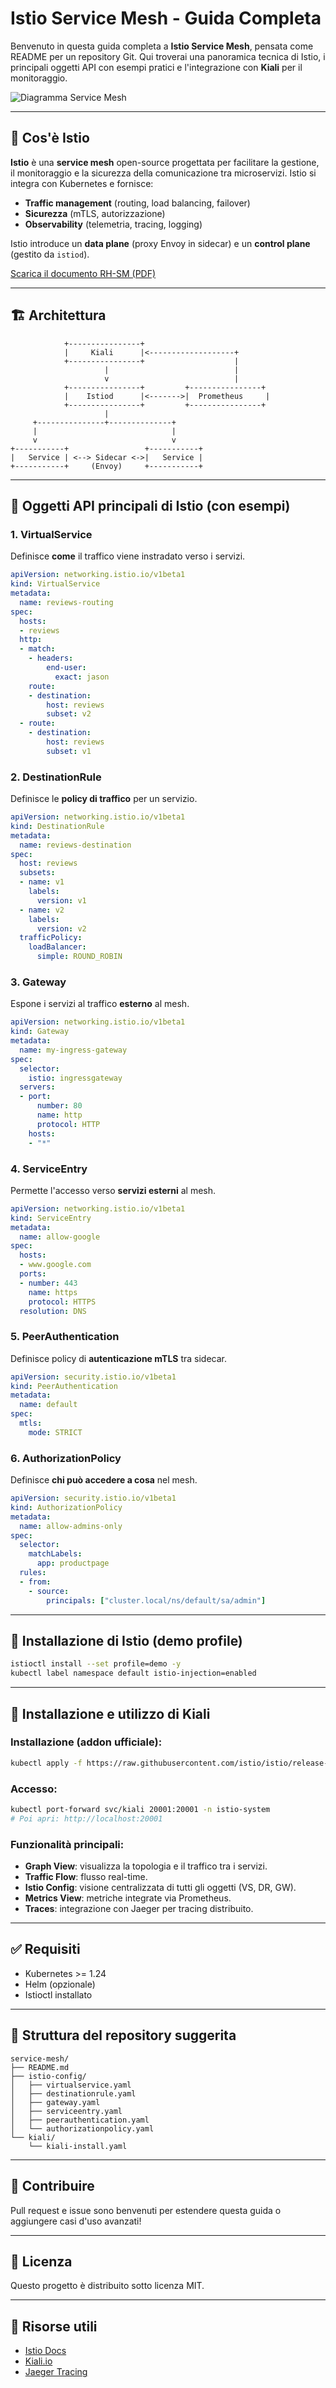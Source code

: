 # Istio Service Mesh - Guida Completa

Benvenuto in questa guida completa a **Istio Service Mesh**, pensata come README per un repository Git. Qui troverai una panoramica tecnica di Istio, i principali oggetti API con esempi pratici e l'integrazione con **Kiali** per il monitoraggio.

![Diagramma Service Mesh](SH-SM.jpg)

---

## 📌 Cos'è Istio

**Istio** è una **service mesh** open-source progettata per facilitare la gestione, il monitoraggio e la sicurezza della comunicazione tra microservizi. Istio si integra con Kubernetes e fornisce:

- **Traffic management** (routing, load balancing, failover)
- **Sicurezza** (mTLS, autorizzazione)
- **Observability** (telemetria, tracing, logging)

Istio introduce un **data plane** (proxy Envoy in sidecar) e un **control plane** (gestito da `istiod`).

[Scarica il documento RH-SM (PDF)](RH-SM.pdf)

---

## 🏗️ Architettura

```text
            +----------------+
            |     Kiali      |<-------------------+
            +----------------+                    |
                     |                            |
                     v                            |
            +----------------+         +----------------+
            |    Istiod      |<------->|  Prometheus     |
            +----------------+         +----------------+
                     |
     +---------------+--------------+
     |                              |
     v                              v
+-----------+                 +-----------+
|   Service | <--> Sidecar <->|   Service |
+-----------+     (Envoy)     +-----------+
```
---

## 📘 Oggetti API principali di Istio (con esempi)

### 1. VirtualService

Definisce **come** il traffico viene instradato verso i servizi.

```yaml
apiVersion: networking.istio.io/v1beta1
kind: VirtualService
metadata:
  name: reviews-routing
spec:
  hosts:
  - reviews
  http:
  - match:
    - headers:
        end-user:
          exact: jason
    route:
    - destination:
        host: reviews
        subset: v2
  - route:
    - destination:
        host: reviews
        subset: v1
```

### 2. DestinationRule

Definisce le **policy di traffico** per un servizio.

```yaml
apiVersion: networking.istio.io/v1beta1
kind: DestinationRule
metadata:
  name: reviews-destination
spec:
  host: reviews
  subsets:
  - name: v1
    labels:
      version: v1
  - name: v2
    labels:
      version: v2
  trafficPolicy:
    loadBalancer:
      simple: ROUND_ROBIN
```

### 3. Gateway

Espone i servizi al traffico **esterno** al mesh.

```yaml
apiVersion: networking.istio.io/v1beta1
kind: Gateway
metadata:
  name: my-ingress-gateway
spec:
  selector:
    istio: ingressgateway
  servers:
  - port:
      number: 80
      name: http
      protocol: HTTP
    hosts:
    - "*"
```

### 4. ServiceEntry

Permette l'accesso verso **servizi esterni** al mesh.

```yaml
apiVersion: networking.istio.io/v1beta1
kind: ServiceEntry
metadata:
  name: allow-google
spec:
  hosts:
  - www.google.com
  ports:
  - number: 443
    name: https
    protocol: HTTPS
  resolution: DNS
```

### 5. PeerAuthentication

Definisce policy di **autenticazione mTLS** tra sidecar.

```yaml
apiVersion: security.istio.io/v1beta1
kind: PeerAuthentication
metadata:
  name: default
spec:
  mtls:
    mode: STRICT
```

### 6. AuthorizationPolicy

Definisce **chi può accedere a cosa** nel mesh.

```yaml
apiVersion: security.istio.io/v1beta1
kind: AuthorizationPolicy
metadata:
  name: allow-admins-only
spec:
  selector:
    matchLabels:
      app: productpage
  rules:
  - from:
    - source:
        principals: ["cluster.local/ns/default/sa/admin"]
```

---

## 🧩 Installazione di Istio (demo profile)

```bash
istioctl install --set profile=demo -y
kubectl label namespace default istio-injection=enabled
```

---

## 🧪 Installazione e utilizzo di Kiali

### Installazione (addon ufficiale):

```bash
kubectl apply -f https://raw.githubusercontent.com/istio/istio/release-1.20/samples/addons/kiali.yaml
```

### Accesso:

```bash
kubectl port-forward svc/kiali 20001:20001 -n istio-system
# Poi apri: http://localhost:20001
```

### Funzionalità principali:

- **Graph View**: visualizza la topologia e il traffico tra i servizi.
- **Traffic Flow**: flusso real-time.
- **Istio Config**: visione centralizzata di tutti gli oggetti (VS, DR, GW).
- **Metrics View**: metriche integrate via Prometheus.
- **Traces**: integrazione con Jaeger per tracing distribuito.

---

## ✅ Requisiti

- Kubernetes >= 1.24
- Helm (opzionale)
- Istioctl installato

---

## 📁 Struttura del repository suggerita

```
service-mesh/
├── README.md
├── istio-config/
│   ├── virtualservice.yaml
│   ├── destinationrule.yaml
│   ├── gateway.yaml
│   ├── serviceentry.yaml
│   ├── peerauthentication.yaml
│   └── authorizationpolicy.yaml
└── kiali/
    └── kiali-install.yaml
```

---

## 🙌 Contribuire

Pull request e issue sono benvenuti per estendere questa guida o aggiungere casi d'uso avanzati!

---

## 📜 Licenza

Questo progetto è distribuito sotto licenza MIT.

---

## 🔗 Risorse utili

- [Istio Docs](https://istio.io/latest/docs/)
- [Kiali.io](https://www.kiali.io/)
- [Jaeger Tracing](https://www.jaegertracing.io/)
